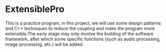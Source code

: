 # ExtensiblePro
This is a practice program, in this project, we will use some design patterns and C++ techniques to reduce the coupling and make the program more extensible.The early stage may only involve the building of the software framework, after which some specific functions (such as audio processing, image processing, etc.) will be added.  
